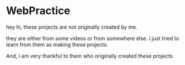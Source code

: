 # WebPractice
hey hi, these projects are not originally created by me.

they are either from some videos or from somewhere else.
i just tried to learn from them as making these projects. 

And, i am very thankful to them who originally created these projects. 
